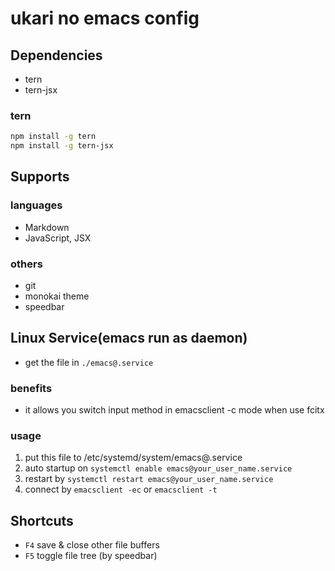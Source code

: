 # ukari no emacs config

## Dependencies
- tern
- tern-jsx

### tern
``` bash
npm install -g tern
npm install -g tern-jsx
```

## Supports

### languages
- Markdown
- JavaScript, JSX

### others
- git
- monokai theme
- speedbar

## Linux Service(emacs run as daemon)
- get the file in `./emacs@.service`

### benefits
- it allows you switch input method in emacsclient -c mode when use fcitx

### usage
1. put this file to /etc/systemd/system/emacs@.service
2. auto startup on `systemctl enable emacs@your_user_name.service`
3. restart by `systemctl restart emacs@your_user_name.service`
4. connect by `emacsclient -ec` or `emacsclient -t`

## Shortcuts
- `F4` save & close other file buffers
- `F5` toggle file tree (by speedbar)
